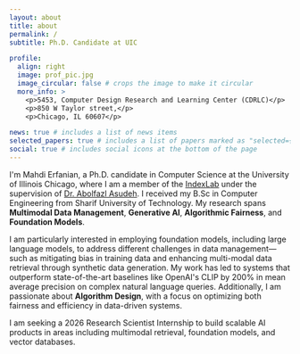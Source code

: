 ```yaml
---
layout: about
title: about
permalink: /
subtitle: Ph.D. Candidate at UIC

profile:
  align: right
  image: prof_pic.jpg
  image_circular: false # crops the image to make it circular
  more_info: >
    <p>5453, Computer Design Research and Learning Center (CDRLC)</p>
    <p>850 W Taylor street,</p>
    <p>Chicago, IL 60607</p>

news: true # includes a list of news items
selected_papers: true # includes a list of papers marked as "selected={true}"
social: true # includes social icons at the bottom of the page
---
```


I'm Mahdi Erfanian, a Ph.D. candidate in Computer Science at the University of Illinois Chicago, where I am a member of the [IndexLab](https://www.cs.uic.edu/~indexlab/) under the supervision of [Dr. Abolfazl Asudeh](https://www.cs.uic.edu/~asudeh/). I received my B.Sc in Computer Engineering from Sharif University of Technology. My research spans **Multimodal Data Management**, **Generative AI**, **Algorithmic Fairness**, and **Foundation Models**.

I am particularly interested in employing foundation models, including large language models, to address different challenges in data management—such as mitigating bias in training data and enhancing multi-modal data retrieval through synthetic data generation. My work has led to systems that outperform state-of-the-art baselines like OpenAI's CLIP by 200% in mean average precision on complex natural language queries. Additionally, I am passionate about **Algorithm Design**, with a focus on optimizing both fairness and efficiency in data-driven systems.

I am seeking a 2026 Research Scientist Internship to build scalable AI products in areas including multimodal retrieval, foundation models, and vector databases.